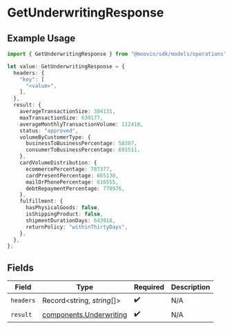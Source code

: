 # GetUnderwritingResponse

## Example Usage

```typescript
import { GetUnderwritingResponse } from "@moovio/sdk/models/operations";

let value: GetUnderwritingResponse = {
  headers: {
    "key": [
      "<value>",
    ],
  },
  result: {
    averageTransactionSize: 304131,
    maxTransactionSize: 639177,
    averageMonthlyTransactionVolume: 112418,
    status: "approved",
    volumeByCustomerType: {
      businessToBusinessPercentage: 58307,
      consumerToBusinessPercentage: 691511,
    },
    cardVolumeDistribution: {
      ecommercePercentage: 787377,
      cardPresentPercentage: 665130,
      mailOrPhonePercentage: 616555,
      debtRepaymentPercentage: 770976,
    },
    fulfillment: {
      hasPhysicalGoods: false,
      isShippingProduct: false,
      shipmentDurationDays: 643918,
      returnPolicy: "withinThirtyDays",
    },
  },
};
```

## Fields

| Field                                                              | Type                                                               | Required                                                           | Description                                                        |
| ------------------------------------------------------------------ | ------------------------------------------------------------------ | ------------------------------------------------------------------ | ------------------------------------------------------------------ |
| `headers`                                                          | Record<string, *string*[]>                                         | :heavy_check_mark:                                                 | N/A                                                                |
| `result`                                                           | [components.Underwriting](../../models/components/underwriting.md) | :heavy_check_mark:                                                 | N/A                                                                |